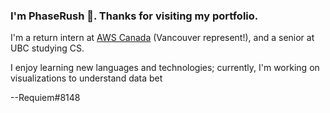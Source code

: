 ### I'm PhaseRush 👋. Thanks for visiting my portfolio.

I'm a return intern at [AWS Canada](https://www.youtube.com/watch?v=dQw4w9WgXcQ) (Vancouver represent!), and a senior at UBC studying CS.

I enjoy learning new languages and technologies; currently, I'm working on visualizations to understand data bet


--Requiem#8148

<!--
**PhaseRush/PhaseRush** is a ✨ _special_ ✨ repository because its `README.md` (this file) appears on your GitHub profile.

Here are some ideas to get you started:

- 🔭 I’m currently working on ...
- 🌱 I’m currently learning ...
- 👯 I’m looking to collaborate on ...
- 🤔 I’m looking for help with ...
- 💬 Ask me about ...
- 📫 How to reach me: ...
- 😄 Pronouns: ...
- ⚡ Fun fact: ...
-->
